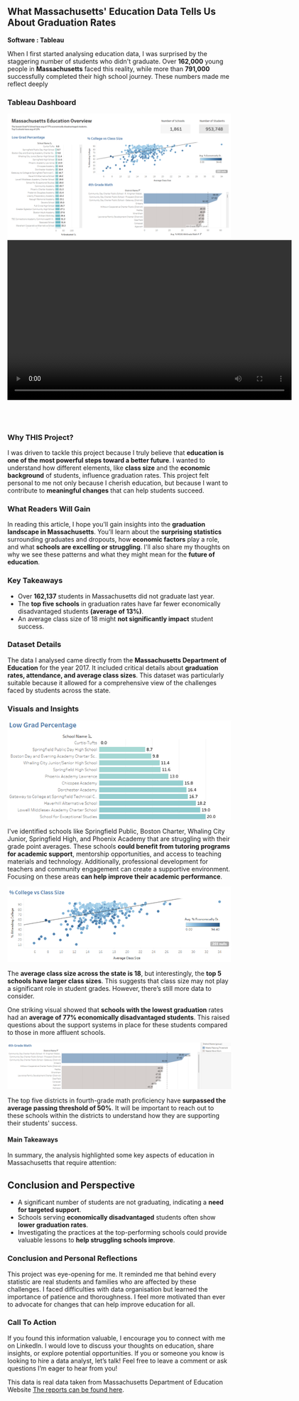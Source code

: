 ## What Massachusetts' Education Data Tells Us About Graduation Rates

**Software : Tableau**

When I first started analysing education data, I was surprised by the staggering number of students who didn't graduate. Over **162,000** young people in **Massachusetts** faced this reality, while more than **791,000** successfully completed their high school journey. These numbers made me reflect deeply

### Tableau Dashboard

<img src="images/Tableau dahboard.png"/>

<video width="640" height="360" controls>
  <source src="Untitled video 1.mp4">
  Your browser does not support the video tag.
</video>

<br><br>

### Why THIS Project?

I was driven to tackle this project because I truly believe that **education is one of the most powerful steps toward a better future**. I wanted to understand how different elements, like **class size** and the **economic background** of students, influence graduation rates. This project felt personal to me not only because I cherish education, but because I want to contribute to **meaningful changes** that can help students succeed.


### What Readers Will Gain

In reading this article, I hope you'll gain insights into the **graduation landscape in Massachusetts**. You’ll learn about the **surprising statistics** surrounding graduates and dropouts, how **economic factors** play a role, and what **schools are excelling or struggling**. I'll also share my thoughts on why we see these patterns and what they might mean for the **future of education**.


### Key Takeaways

- Over **162,137** students in Massachusetts did not graduate last year.
- The **top five schools** in graduation rates have far fewer economically disadvantaged students **(average of 13%)**.
- An average class size of 18 might **not significantly impact** student success.


### Dataset Details

The data I analysed came directly from the **Massachusetts Department of Education** for the year 2017. It included critical details about **graduation rates, attendance, and average class sizes**. This dataset was particularly suitable because it allowed for a comprehensive view of the challenges faced by students across the state.

### Visuals and Insights

<img src="images/bar chart.png"/>

I've identified schools like Springfield Public, Boston Charter, Whaling City Junior, Springfield High, and Phoenix Academy that are struggling with their grade point averages. These schools **could benefit from tutoring programs for academic support**, mentorship opportunities, and access to teaching materials and technology. Additionally, professional development for teachers and community engagement can create a supportive environment. Focusing on these areas **can help improve their academic performance**.

<img src="images/scatter plot.png"/>

The **average class size across the state is 18**, but interestingly, the **top 5 schools have larger class sizes**. This suggests that class size may not play a significant role in student grades. However, there’s still more data to consider.

One striking visual showed that **schools with the lowest graduation** rates had an **average of 77% economically disadvantaged students**. This raised questions about the support systems in place for these students compared to those in more affluent schools.

<img src="images/area chart.png"/>

The top five districts in fourth-grade math proficiency have **surpassed the average passing threshold of 50%**. It will be important to reach out to these schools within the districts to understand how they are supporting their students' success.

#### Main Takeaways

In summary, the analysis highlighted some key aspects of education in Massachusetts that require attention:

## Conclusion and Perspective

- A significant number of students are not graduating, indicating a **need for targeted support**.
- Schools serving **economically disadvantaged** students often show **lower graduation rates**.
- Investigating the practices at the top-performing schools could provide valuable lessons to **help struggling schools improve**.


### Conclusion and Personal Reflections

This project was eye-opening for me. It reminded me that behind every statistic are real students and families who are affected by these challenges. I faced difficulties with data organisation but learned the importance of patience and thoroughness. I feel more motivated than ever to advocate for changes that can help improve education for all.


### Call To Action

If you found this information valuable, I encourage you to connect with me on LinkedIn. I would love to discuss your thoughts on education, share insights, or explore potential opportunities. If you or someone you know is looking to hire a data analyst, let’s talk! Feel free to leave a comment or ask questions I’m eager to hear from you!


This data is real data taken from Massachusetts Department of Education Website [The reports can be found here]([https://guides.github.com/features/mastering-markdown/](https://profiles.doe.mass.edu/statereport/)).
